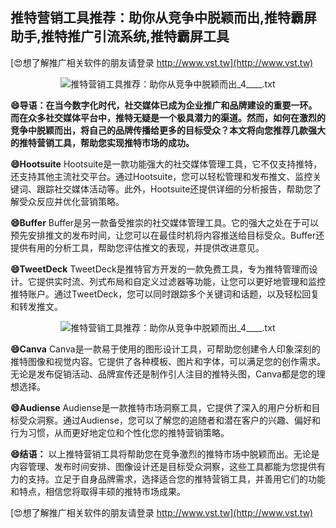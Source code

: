 ## **推特营销工具推荐：助你从竞争中脱颖而出,推特霸屏助手,推特推广引流系统,推特霸屏工具**

[😍想了解推广相关软件的朋友请登录 http://www.vst.tw](http://www.vst.tw)

 <center><img src="https://vst.tw/MP4/tuiguang/png/3.png" alt="推特营销工具推荐：助你从竞争中脱颖而出_4____.txt"></center>

**😄导语：在当今数字化时代，社交媒体已成为企业推广和品牌建设的重要一环。而在众多社交媒体平台中，推特无疑是一个极具潜力的渠道。然而，如何在激烈的竞争中脱颖而出，将自己的品牌传播给更多的目标受众？本文将向您推荐几款强大的推特营销工具，帮助您实现推特市场的成功。**

**😄Hootsuite**
Hootsuite是一款功能强大的社交媒体管理工具，它不仅支持推特，还支持其他主流社交平台。通过Hootsuite，您可以轻松管理和发布推文、监控关键词、跟踪社交媒体活动等。此外，Hootsuite还提供详细的分析报告，帮助您了解受众反应并优化营销策略。

**😄Buffer**
Buffer是另一款备受推崇的社交媒体管理工具。它的强大之处在于可以预先安排推文的发布时间，让您可以在最佳时机将内容推送给目标受众。Buffer还提供有用的分析工具，帮助您评估推文的表现，并提供改进意见。

**😄TweetDeck**
TweetDeck是推特官方开发的一款免费工具，专为推特管理而设计。它提供实时流、列式布局和自定义过滤器等功能，让您可以更好地管理和监控推特账户。通过TweetDeck，您可以同时跟踪多个关键词和话题，以及轻松回复和转发推文。

 <center><img src="https://vst.tw/MP4/tuiguang/png/4.png" alt="推特营销工具推荐：助你从竞争中脱颖而出_4____.txt"></center>

**😄Canva**
Canva是一款易于使用的图形设计工具，可帮助您创建令人印象深刻的推特图像和视觉内容。它提供了各种模板、图片和字体，可以满足您的创作需求。无论是发布促销活动、品牌宣传还是制作引人注目的推特头图，Canva都是您的理想选择。

**😄Audiense**
Audiense是一款推特市场洞察工具，它提供了深入的用户分析和目标受众洞察。通过Audiense，您可以了解您的追随者和潜在客户的兴趣、偏好和行为习惯，从而更好地定位和个性化您的推特营销策略。

**😄结语：**
以上推特营销工具将帮助您在竞争激烈的推特市场中脱颖而出。无论是内容管理、发布时间安排、图像设计还是目标受众洞察，这些工具都能为您提供有力的支持。立足于自身品牌需求，选择适合您的推特营销工具，并善用它们的功能和特点，相信您将取得丰硕的推特市场成果。

[😍想了解推广相关软件的朋友请登录 http://www.vst.tw](http://www.vst.tw)



